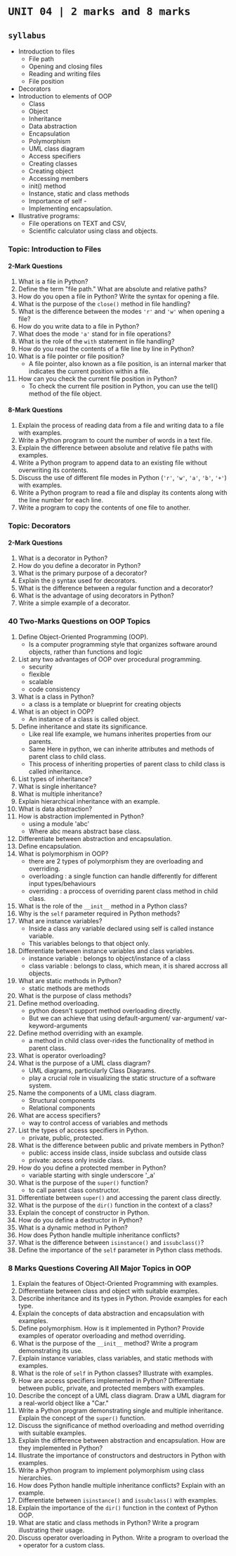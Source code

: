 # `UNIT 04 | 2 marks and 8 marks`

## `syllabus`

- Introduction to files
  - File path
  - Opening and closing files
  - Reading and writing files
  - File position
- Decorators
- Introduction to elements of OOP
  - Class
  - Object
  - Inheritance
  - Data abstraction
  - Encapsulation
  - Polymorphism
  - UML class diagram
  - Access specifiers
  - Creating classes
  - Creating object
  - Accessing members
  - init() method
  - Instance, static and class methods
  - Importance of self -
  - Implementing encapsulation.
- Illustrative programs:
  - File operations on TEXT and CSV,
  - Scientific calculator using class and objects.

### **Topic: Introduction to Files**  

#### **2-Mark Questions**  

1. What is a file in Python?  
1. Define the term "file path." What are absolute and relative paths?  
1. How do you open a file in Python? Write the syntax for opening a file.  
1. What is the purpose of the `close()` method in file handling?  
1. What is the difference between the modes `'r'` and `'w'` when opening a file?  
1. How do you write data to a file in Python?  
1. What does the mode `'a'` stand for in file operations?  
1. What is the role of the `with` statement in file handling?  
1. How do you read the contents of a file line by line in Python?  
1. What is a file pointer or file position?
    - A file pointer, also known as a file position, is an internal marker that indicates the current position within a file.
11. How can you check the current file position in Python?
    - To check the current file position in Python, you can use the tell() method of the file object.  

#### **8-Mark Questions**  

1. Explain the process of reading data from a file and writing data to a file with examples.  
1. Write a Python program to count the number of words in a text file.  
1. Explain the difference between absolute and relative file paths with examples.  
1. Write a Python program to append data to an existing file without overwriting its contents.  
1. Discuss the use of different file modes in Python (`'r'`, `'w'`, `'a'`, `'b'`, `'+'`) with examples.  
1. Write a Python program to read a file and display its contents along with the line number for each line.  
1. Write a program to copy the contents of one file to another.  

### **Topic: Decorators**  

#### **2-Mark Questions**  

1. What is a decorator in Python?  
1. How do you define a decorator in Python?  
1. What is the primary purpose of a decorator?  
1. Explain the `@` syntax used for decorators.  
1. What is the difference between a regular function and a decorator?  
1. What is the advantage of using decorators in Python?  
1. Write a simple example of a decorator.  


### **40 Two-Marks Questions on OOP Topics**  

1. Define Object-Oriented Programming (OOP).
     - Is a computer programming style that organizes software around objects, rather than functions and logic
1. List any two advantages of OOP over procedural programming.  
    - security
    - flexible
    - scalable
    - code consistency
1. What is a class in Python?
    - a class is a template or blueprint for creating objects
1. What is an object in OOP?
    - An instance of a class is called object.
1. Define inheritance and state its significance.  
    - Like real life example, we humans inherites properties from our parents.
    - Same Here in python, we can inherite attributes and methods of parent class to child class.
    - This process of inheriting properties of parent class to child class is called inheritance.
1. List types of inheritance?
1. What is single inheritance?
1. What is multiple inheritance?  
1. Explain hierarchical inheritance with an example.  
1. What is data abstraction?  
1. How is abstraction implemented in Python?
    - using a module 'abc'
    - Where abc means abstract base class.  
1. Differentiate between abstraction and encapsulation.  
1. Define encapsulation.  
1. What is polymorphism in OOP?
   - there are 2 types of polymorphism they are overloading and overriding.
   - overloading : a single function can handle differently for different input types/behaviours
   - overriding : a proccess of overriding parent class method in child class.
1. What is the role of the `__init__` method in a Python class?  
1. Why is the `self` parameter required in Python methods?  
1. What are instance variables?
    - Inside a class any variable declared using self is called instance variable.
    - This variables belongs to that object only. 
1. Differentiate between instance variables and class variables.
    - instance variable : belongs to object/instance of a class
    - class    variable : belongs to class, which mean, it is shared accross all objects. 
1. What are static methods in Python?
    - static methods are methods
1. What is the purpose of class methods?  
1. Define method overloading.
     - python doesn't support method overloading directly.
     - But we can achieve that using default-argument/ var-argument/ var-keyword-arguments 
1. Define method overriding with an example.
     - a method in child class over-rides the functionality of method in parent class.
1. What is operator overloading?  
1. What is the purpose of a UML class diagram?  
    - UML diagrams, particularly Class Diagrams.
    - play a crucial role in visualizing the static structure of a software system. 
1. Name the components of a UML class diagram.
    - Structural components
    - Relational components
1. What are access specifiers?
    - way to control access of variables and methods
1. List the types of access specifiers in Python.
    - private, public, protected.
1. What is the difference between public and private members in Python?
    - public: access inside class, inside subclass and outside class
    - private: access only inside class.
1. How do you define a protected member in Python?
    - variable starting with single underscore '_a' 
1. What is the purpose of the `super()` function?
    - to call parent class constructor.
1. Differentiate between `super()` and accessing the parent class directly.  
1. What is the purpose of the `dir()` function in the context of a class?  
1. Explain the concept of constructor in Python.  
1. How do you define a destructor in Python?  
1. What is a dynamic method in Python?  
1. How does Python handle multiple inheritance conflicts?  
1. What is the difference between `isinstance()` and `issubclass()`?  
1. Define the importance of the `self` parameter in Python class methods.  

### **8 Marks Questions Covering All Major Topics in OOP**  

1. Explain the features of Object-Oriented Programming with examples.  
2. Differentiate between class and object with suitable examples.  
3. Describe inheritance and its types in Python. Provide examples for each type.  
4. Explain the concepts of data abstraction and encapsulation with examples.  
5. Define polymorphism. How is it implemented in Python? Provide examples of operator overloading and method overriding.  
6. What is the purpose of the `__init__` method? Write a program demonstrating its use.  
7. Explain instance variables, class variables, and static methods with examples.  
8. What is the role of `self` in Python classes? Illustrate with examples.  
9. How are access specifiers implemented in Python? Differentiate between public, private, and protected members with examples.  
10. Describe the concept of a UML class diagram. Draw a UML diagram for a real-world object like a "Car."  
11. Write a Python program demonstrating single and multiple inheritance. Explain the concept of the `super()` function.  
12. Discuss the significance of method overloading and method overriding with suitable examples.  
13. Explain the difference between abstraction and encapsulation. How are they implemented in Python?  
14. Illustrate the importance of constructors and destructors in Python with examples.  
15. Write a Python program to implement polymorphism using class hierarchies.  
16. How does Python handle multiple inheritance conflicts? Explain with an example.  
17. Differentiate between `isinstance()` and `issubclass()` with examples.  
18. Explain the importance of the `dir()` function in the context of Python OOP.  
19. What are static and class methods in Python? Write a program illustrating their usage.  
20. Discuss operator overloading in Python. Write a program to overload the `+` operator for a custom class.  

